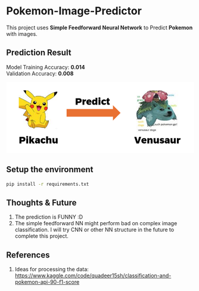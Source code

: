 # Pokemon-Image-Predictor
This project uses **Simple Feedforward Neural Network** to Predict **Pokemon** with images.

## Prediction Result

Model Training Accuracy: **0.014**  
Validation Accuracy: **0.008**  

![Prediction Image](/assets/Prediction.png)

## Setup the environment

```bash
pip install -r requirements.txt
```

## Thoughts & Future

1. The prediction is FUNNY :D
2. The simple feedforward NN might perform bad on complex image classification. I will try CNN or other NN structure in the future to complete this project.

## References

1. Ideas for processing the data: https://www.kaggle.com/code/quadeer15sh/classification-and-pokemon-api-90-f1-score
